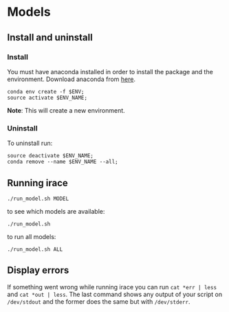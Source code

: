 # Models

## Install and uninstall
### Install

You must have anaconda installed in order to install the package and the environment.
Download anaconda from [here](https://www.continuum.io/downloads).

```
conda env create -f $ENV;
source activate $ENV_NAME;
```

**Note**: This will create a new environment.

### Uninstall
To uninstall run:

```
source deactivate $ENV_NAME;
conda remove --name $ENV_NAME --all;
```

## Running irace

```
./run_model.sh MODEL
```

to see which models are available:

```
./run_model.sh
```

to run all models:

```
./run_model.sh ALL
```

## Display errors

If something went wrong while running irace you can run `cat *err | less` and
`cat *out | less`. The last command shows any output of your script on
`/dev/stdout` and the former does the same but with `/dev/stderr`.

